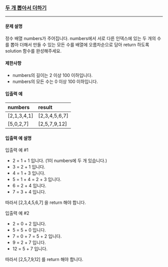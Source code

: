 ### [두 개 뽑아서 더하기](https://school.programmers.co.kr/learn/courses/30/lessons/68644)

***

#### 문제 설명

정수 배열 numbers가 주어집니다. numbers에서 서로 다른 인덱스에 있는 두 개의 수를 뽑아 더해서 만들 수 있는 모든 수를 배열에 오름차순으로 담아 return 하도록 solution 함수를 완성해주세요.

#### 제한사항

- numbers의 길이는 2 이상 100 이하입니다.
- numbers의 모든 수는 0 이상 100 이하입니다.

#### 입출력 예

| numbers |	result |
| :---- | :----|
| [2,1,3,4,1] |	[2,3,4,5,6,7] |
| [5,0,2,7] |	[2,5,7,9,12] |

#### 입출력 예 설명

입출력 예 #1

- 2 = 1 + 1 입니다. (1이 numbers에 두 개 있습니다.)
- 3 = 2 + 1 입니다.
- 4 = 1 + 3 입니다.
- 5 = 1 + 4 = 2 + 3 입니다.
- 6 = 2 + 4 입니다.
- 7 = 3 + 4 입니다.

따라서 [2,3,4,5,6,7] 을 return 해야 합니다.

입출력 예 #2

- 2 = 0 + 2 입니다.
- 5 = 5 + 0 입니다.
- 7 = 0 + 7 = 5 + 2 입니다.
- 9 = 2 + 7 입니다.
- 12 = 5 + 7 입니다.

따라서 [2,5,7,9,12] 를 return 해야 합니다.
